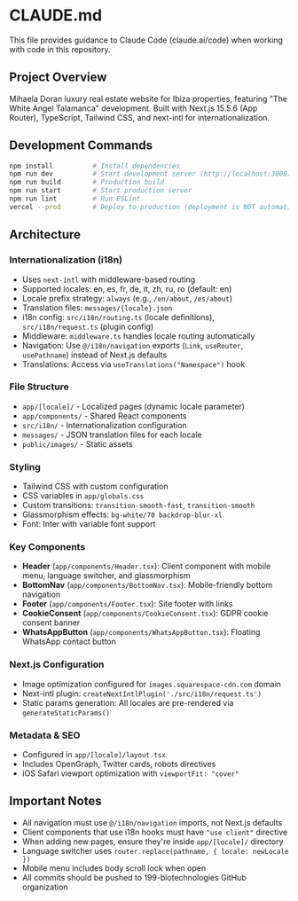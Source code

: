 # CLAUDE.md

This file provides guidance to Claude Code (claude.ai/code) when working with code in this repository.

## Project Overview

Mihaela Doran luxury real estate website for Ibiza properties, featuring "The White Angel Talamanca" development. Built with Next.js 15.5.6 (App Router), TypeScript, Tailwind CSS, and next-intl for internationalization.

## Development Commands

```bash
npm install          # Install dependencies
npm run dev          # Start development server (http://localhost:3000)
npm run build        # Production build
npm run start        # Start production server
npm run lint         # Run ESLint
vercel --prod        # Deploy to production (deployment is NOT automatic)
```

## Architecture

### Internationalization (i18n)
- Uses `next-intl` with middleware-based routing
- Supported locales: en, es, fr, de, it, zh, ru, ro (default: en)
- Locale prefix strategy: `always` (e.g., `/en/about`, `/es/about`)
- Translation files: `messages/{locale}.json`
- i18n config: `src/i18n/routing.ts` (locale definitions), `src/i18n/request.ts` (plugin config)
- Middleware: `middleware.ts` handles locale routing automatically
- Navigation: Use `@/i18n/navigation` exports (`Link`, `useRouter`, `usePathname`) instead of Next.js defaults
- Translations: Access via `useTranslations("Namespace")` hook

### File Structure
- `app/[locale]/` - Localized pages (dynamic locale parameter)
- `app/components/` - Shared React components
- `src/i18n/` - Internationalization configuration
- `messages/` - JSON translation files for each locale
- `public/images/` - Static assets

### Styling
- Tailwind CSS with custom configuration
- CSS variables in `app/globals.css`
- Custom transitions: `transition-smooth-fast`, `transition-smooth`
- Glassmorphism effects: `bg-white/70 backdrop-blur-xl`
- Font: Inter with variable font support

### Key Components
- **Header** (`app/components/Header.tsx`): Client component with mobile menu, language switcher, and glassmorphism
- **BottomNav** (`app/components/BottomNav.tsx`): Mobile-friendly bottom navigation
- **Footer** (`app/components/Footer.tsx`): Site footer with links
- **CookieConsent** (`app/components/CookieConsent.tsx`): GDPR cookie consent banner
- **WhatsAppButton** (`app/components/WhatsAppButton.tsx`): Floating WhatsApp contact button

### Next.js Configuration
- Image optimization configured for `images.squarespace-cdn.com` domain
- Next-intl plugin: `createNextIntlPlugin('./src/i18n/request.ts')`
- Static params generation: All locales are pre-rendered via `generateStaticParams()`

### Metadata & SEO
- Configured in `app/[locale]/layout.tsx`
- Includes OpenGraph, Twitter cards, robots directives
- iOS Safari viewport optimization with `viewportFit: "cover"`

## Important Notes

- All navigation must use `@/i18n/navigation` imports, not Next.js defaults
- Client components that use i18n hooks must have `"use client"` directive
- When adding new pages, ensure they're inside `app/[locale]/` directory
- Language switcher uses `router.replace(pathname, { locale: newLocale })`
- Mobile menu includes body scroll lock when open
- All commits should be pushed to 199-biotechnologies GitHub organization
